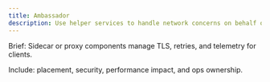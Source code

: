 ```yaml
---
title: Ambassador
description: Use helper services to handle network concerns on behalf of applications.
---
```


Brief: Sidecar or proxy components manage TLS, retries, and telemetry for clients.

Include: placement, security, performance impact, and ops ownership.
